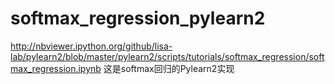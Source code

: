 # softmax_regression_pylearn2
http://nbviewer.ipython.org/github/lisa-lab/pylearn2/blob/master/pylearn2/scripts/tutorials/softmax_regression/softmax_regression.ipynb
这是softmax回归的Pylearn2实现
